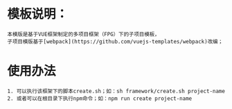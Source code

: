# 模板说明：

	本模版是基于VUE框架制定的多项目框架（FPG）下的子项目模板，
	子项目模版基于[webpack](https://github.com/vuejs-templates/webpack)改编；

# 使用办法

	1. 可以执行该框架下的脚本create.sh；如：sh framework/create.sh project-name
	2. 或者可以在根目录下执行npm命令；如：npm run create project-name